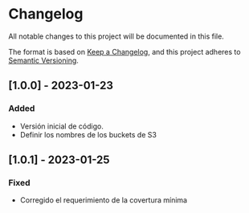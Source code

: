 # Changelog
All notable changes to this project will be documented in this file.

The format is based on [Keep a Changelog](https://keepachangelog.com/en/1.0.0/),
and this project adheres to [Semantic Versioning](https://semver.org/spec/v2.0.0.html).

## [1.0.0] - 2023-01-23
### Added
- Versión inicial de código.
- Definir los nombres de los buckets de S3

## [1.0.1] - 2023-01-25
### Fixed
- Corregido el requerimiento de la covertura mínima
